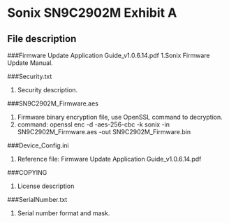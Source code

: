 Sonix SN9C2902M Exhibit A
===================================
File description
-----------------------------------  
###Firmware Update Application Guide_v1.0.6.14.pdf
1.Sonix Firmware Update Manual.

###Security.txt
1. Security description.

###SN9C2902M_Firmware.aes
1. Firmware binary encryption file, use OpenSSL command to decryption.
2. command: openssl enc -d -aes-256-cbc -k sonix -in SN9C2902M_Firmware.aes  -out SN9C2902M_Firmware.bin

###Device_Config.ini
1. Reference file: Firmware Update Application Guide_v1.0.6.14.pdf

###COPYING
1. License description

###SerialNumber.txt
1. Serial number format and mask.
